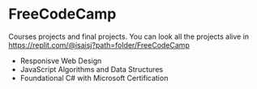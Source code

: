 # FreeCodeCamp
Courses projects and final projects.
You can look all the projects alive in https://replit.com/@isaisj?path=folder/FreeCodeCamp
<ul>
  <li>Responisve Web Design</li>
  <li>JavaScript Algorithms and Data Structures</li>
  <li>Foundational C# with Microsoft Certification</li>
</ul>
